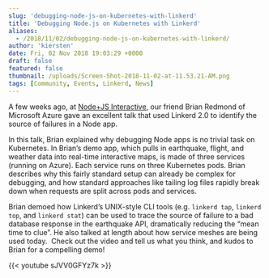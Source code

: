 ```yaml
---
slug: 'debugging-node-js-on-kubernetes-with-linkerd'
title: 'Debugging Node.js on Kubernetes with Linkerd'
aliases:
  - /2018/11/02/debugging-node-js-on-kubernetes-with-linkerd/
author: 'kiersten'
date: Fri, 02 Nov 2018 19:03:29 +0000
draft: false
featured: false
thumbnail: /uploads/Screen-Shot-2018-11-02-at-11.53.21-AM.png
tags: [Community, Events, Linkerd, News]
---
```


A few weeks ago, at [Node+JS Interactive](https://events.linuxfoundation.org/events/node-js-interactive-2018/), our friend Brian Redmond of Microsoft Azure gave an excellent talk that used Linkerd 2.0 to identify the source of failures in a Node app.

In this talk, Brian explained why debugging Node apps is no trivial task on Kubernetes. In Brian’s demo app, which pulls in earthquake, flight, and weather data into real-time interactive maps, is made of three services (running on Azure). Each service runs on three Kubernetes pods. Brian describes why this fairly standard setup can already be complex for debugging, and how standard approaches like tailing log files rapidly break down when requests are split across pods and services.

Brian demoed how Linkerd’s UNIX-style CLI tools (e.g. `linkerd tap`, `linkerd top`, and `linkerd stat`) can be used to trace the source of failure to a bad database response in the earthquake API, dramatically reducing the “mean time to clue”. He also talked at length about how service meshes are being used today.  Check out the video and tell us what you think, and kudos to Brian for a compelling demo!

{{< youtube sJVV0GFYz7k >}}
